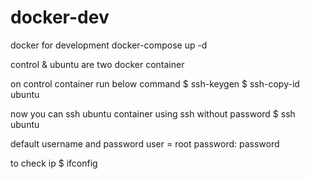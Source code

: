 # docker-dev
docker for development
docker-compose up -d

control & ubuntu are two docker container

on control container run below command
$ ssh-keygen 
$ ssh-copy-id ubuntu

now you can ssh ubuntu container using ssh without password
$ ssh ubuntu

default username and password
user = root
password: password

to check ip 
$ ifconfig
